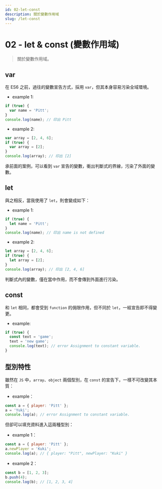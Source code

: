 ```yaml
---
id: 02-let-const
description: 關於變數作用域
slug: /let-const
---
```


# 02 - let & const (變數作用域)

> 關於變數作用域。

## var

在 ES6 之前，過往的變數宣告方式，採用 `var`，但其本身容易污染全域環境。

- example 1:

```javascript
if (true) {
  var name = 'Pitt';
}
console.log(name); // 印出 Pitt
```

- example 2:

```javascript
var array = [2, 4, 6];
if (true) {
  var array = [2];
}
console.log(array); // 印出 [2]
```

承前面的案例，可以看到 `var` 宣告的變數，衝出判斷式的界線，污染了外面的變數。

## let

與之相反，當我使用了 `let`，則會變成如下：

- example 1:

```javascript
if (true) {
  let name = 'Pitt';
}
console.log(name); // 印出 name is not defined
```

- example 2:

```javascript
let array = [2, 4, 6];
if (true) {
  let array = [2];
}
console.log(array); // 印出 [2, 4, 6]
```

判斷式內的變數，僅在當中作用，而不會傳到外面進行污染。

## const

和 `let` 相同，都會受到 `function` 的侷限作用，但不同於 `let`，一經宣告即不得變更。

- example:

```javascript
if (true) {
  const text = 'game';
  text = 'new game';
  console.log(text); // error Assignment to constant variable.
}
```

## 型別特性

雖然在 `JS` 中，`array`、`object` 兩個型別，在 `const` 的宣告下，一樣不可改變其本質：

- example：

```javascript
const a = { player: 'Pitt' };
a = 'Yuki';
console.log(a); // error Assignment to constant variable.
```

但卻可以填充資料進入這兩種型別：

- example 1：

```javascript
const a = { player: 'Pitt' };
a.newPlayer = 'Kuki';
console.log(a); // { player: "Pitt", newPlayer: "Kuki" }
```

- example 2：

```javascript
const b = [1, 2, 3];
b.push(4);
console.log(b); // [1, 2, 3, 4]
```
